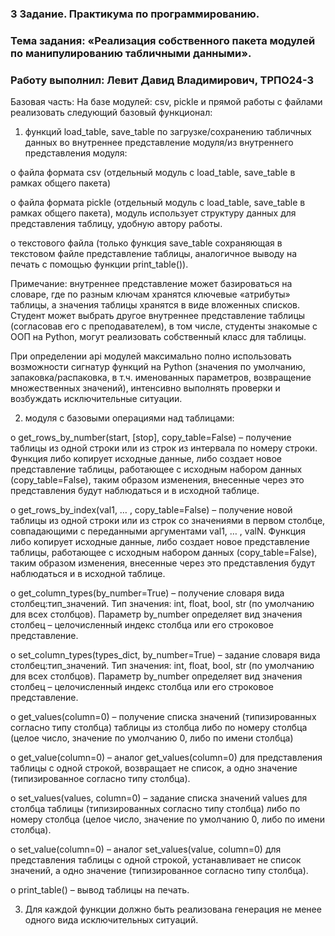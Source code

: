 ### 3 Задание. Практикума по программированию.
### Тема задания: «Реализация собственного пакета модулей по манипулированию табличными данными».
### Работу выполнил: Левит Давид Владимирович, ТРПО24-3
Базовая часть:
На базе модулей: csv, pickle и прямой работы с файлами реализовать следующий базовый функционал:
1.	функций load_table, save_table по загрузке/сохранению табличных данных во внутреннее представление модуля/из внутреннего представления модуля:
   
o	файла формата csv (отдельный модуль с load_table, save_table в рамках общего пакета)

o	файла формата pickle (отдельный модуль с load_table, save_table в рамках общего пакета), модуль использует структуру данных для представления таблицу, удобную автору работы.

o	текстового файла (только функция save_table сохраняющая в текстовом файле представление таблицы, аналогичное выводу на печать с помощью функции print_table()).

Примечание: внутреннее представление может базироваться на словаре, где по разным ключам хранятся ключевые «атрибуты» таблицы, а значения таблицы хранятся в виде вложенных списков. Студент может выбрать другое внутреннее представление таблицы (согласовав его с преподавателем), в том числе, студенты знакомые с ООП на Python, могут реализовать собственный класс для таблицы.

При определении api модулей максимально полно использовать возможности сигнатур функций на Python (значения по умолчанию, запаковка/распаковка, в т.ч. именованных параметров, возвращение множественных значений), интенсивно выполнять проверки и возбуждать исключительные ситуации.

2.	модуля с базовыми операциями над таблицами:
   
o	get_rows_by_number(start, [stop], copy_table=False) – получение таблицы из одной строки или из строк из интервала по номеру строки. Функция либо копирует исходные данные, либо создает новое представление таблицы, работающее с исходным набором данных (copy_table=False), таким образом изменения, внесенные через это представления будут наблюдаться и в исходной таблице.

o	get_rows_by_index(val1, … , copy_table=False) – получение новой таблицы из одной строки или из строк со значениями в первом столбце, совпадающими с переданными аргументами val1, … , valN. Функция либо копирует исходные данные, либо создает новое представление таблицы, работающее с исходным набором данных (copy_table=False), таким образом изменения, внесенные через это представления будут наблюдаться и в исходной таблице.

o	get_column_types(by_number=True) – получение словаря вида столбец:тип_значений. Тип значения: int, float, bool, str (по умолчанию для всех столбцов). Параметр by_number определяет вид значения столбец – целочисленный индекс столбца или его строковое представление.

o	set_column_types(types_dict, by_number=True) – задание словаря вида столбец:тип_значений. Тип значения: int, float, bool, str (по умолчанию для всех столбцов). Параметр by_number определяет вид значения столбец – целочисленный индекс столбца или его строковое представление.

o	get_values(column=0) – получение списка значений (типизированных согласно типу столбца) таблицы из столбца либо по номеру столбца (целое число, значение по умолчанию 0, либо по имени столбца)

o	get_value(column=0) – аналог get_values(column=0) для представления таблицы с одной строкой, возвращает не список, а одно значение (типизированное согласно типу столбца).

o	set_values(values, column=0) – задание списка значений values для столбца таблицы (типизированных согласно типу столбца) либо по номеру столбца (целое число, значение по умолчанию 0, либо по имени столбца).

o	set_value(column=0) – аналог set_values(value, column=0) для представления таблицы с одной строкой, устанавливает не список значений, а одно значение (типизированное согласно типу столбца).

o	print_table() – вывод таблицы на печать.

3. Для каждой функции должно быть реализована генерация не менее одного вида исключительных ситуаций. 
